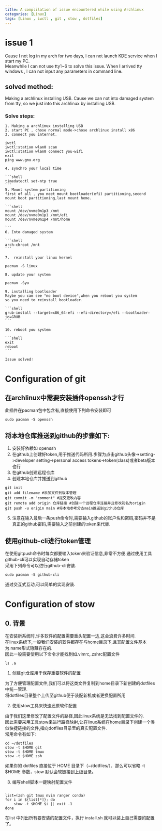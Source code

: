 ```yaml
---
title: A complilation of issue encountered while using Archlinux
categories: [Linux]
tags: [Linux , iwctl , git , stow , dotfiles]
---
```

# issue 1
Cause I not log in my arch for two days, I can not launch KDE service when I start my PC.<br>
Meanwhile I can not use tty1~6 to solve this issue. When I arrived tty windows , I can not input any parameters in command line.
## solved method: 
Making a archlinux installing USB. Cause we can not into damaged system from tty, so we just into this archlinux by installing USB.
### Solve steps:
    1. Making a archlinux installing USB
    2. start PC , chose normal mode->chose archlinux install x86
    3. connect you internet.
```shell
iwctl
iwctl:station wlan0 scan
iwctl:station wlan0 connect you-wifi
exit
ping www.gnu.org
```
    4. synchro your local time

    ```shell
    timedatectl set-ntp true
    ```
    5. Mount system partitioning
    first of all , you neet mount bootloader(efi) partitioning,second mount boot partitioning,last mount home.

    ```shell
    mount /dev/nvme0n1p3 /mnt
    mount /dev/nvme0n1p1 /mnt/efi
    mount /dev/nvme0n1p4 /mnt/home
    
    ```
    6. Into damaged system

    ```shell
    arch-chroot /mnt
    ```

    7.  reinstall your linux kernel
	
   ```shell
   pacman -S linux
   ```
    8. update your system
   ```shell
   pacman -Syu
   ```

    9. installing bootloader
    Maybe you can see "no boot device",when you reboot you system
    so you need to reinstall bootloader.

    ```shell
    grub-install --target=x86_64-efi --efi-directory=/efi --bootloader-id=GRUB
    ```

    10. reboot you system 

    ```shell
    exit
    reboot
    ```

    Issue solved!

# Configuration of git
## 在archlinux中需要安装插件openssh才行
此插件在pacman包中包含有,直接使用下列命令安装即可<br>

```shell
sudo pacman -S openssh
```

## 将本地仓库推送到github的步骤如下:

1. 安装好依赖如 openssh
2. 在github上创建好token,用于推送代码所用.步骤为点击github头像->setting->developer setting->personal access tokens->token(class)或者beta版本也行
3. 在github创建远程仓库
4. 创建本地仓库并推送到github

```shell
git init
git add filename #添加文件到版本管理
git commit -m "comment" #提交更改内容
git remote add origin 仓库链接 #创建一个远程仓库连接并且修改别名为origin
git push -u origin main #将本地参考分支main推送到github仓库
```

5. 注意在输入最后一条push命令时,需要输入github的账户名和密码,密码并不是真正的github密码,需要输入之前创建的token来代替.

## 使用github-cli进行token管理
在使用gitpush命令时每次都要输入token来验证信息,非常不方便.通过使用工具github-cli可以实现自动存储token<br>
采用下列命令可以进行github-cli安装.<br>

```shell
sudo pacman -S github-cli
```
通过交互式互动,可以简单的实现安装.


# Configuration of stow
## 0. 背景
在安装新系统时,许多软件的配置需要重头配置一边,这会浪费许多时间.<br>
在linux系统下,一般我们安装的软件都存在与home目录下,且其配置文件基本为.name形式隐藏存在的.<br>
因此一般需要使用以下命令才能找到如.vimrc,.zshrc配置文件<br>

```shell
ls .a
```
1. 创建git仓库用于保存重要软件的配置

为了方便管理配置文件,我们可以将这类文件复制到home目录下新创建的dotfiles中统一管理.<br>
将dotfiles目录整个上传至github便于装配新机或者更换配置所用<br>

2. 使用stow工具来快速还原软件配置

由于我们这里修改了配置文件的路径,因此linux系统是无法找到配置文件的.<br>
因此需要采用工具stow来进行路径映射,让在linux系统在home目录下创建一个类似快捷链接的文件,指向dotfiles目录里的真实配置文件.<br>
常用命令有如下:<br>

```shell
cd ~/dotfiles
stow -t $HOME git
stow -t $HOME tmux
stow -t $HOME zsh
```
如果你的 dotfiles 直接位于 HOME 目录下（~/dotfiles/），那么可以省略 -t $HOME 参数，stow 默认会软链接到上级目录。

3. 编写shell脚本一键映射配置文件

```shell

list=(zsh git tmux nvim ranger conda)
for i in ${list[*]}; do
    stow -t $HOME $i || exit -1
done
```

在list 中列出所有要安装的配置文件，执行 install.sh 就可以装上自己需要的配置了。
